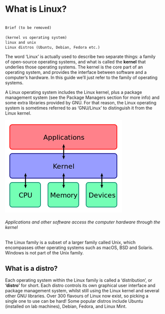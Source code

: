 # What is Linux?

```

Brief (to be removed)

(kernel vs operating system)
linux and unix
Linux distros (Ubuntu, Debian, Fedora etc.)

```

The word ‘Linux’ is actually used to describe two separate things: a family of open-source operating systems, and what is called the **kernel** that underlies those operating systems. The kernel is the core part of an operating system, and provides the interface between software and a computer’s hardware. In this guide we’ll just refer to the family of operating systems.

A Linux operating system includes the Linux kernel, plus a package management system (see the Package Managers section for more info) and some extra libraries provided by GNU. For that reason, the Linux operating system is sometimes referred to as ‘GNU/Linux’ to distinguish it from the Linux kernel.

![kernel](assets/kernel.png "kernel")
###### Applications and other software access the computer hardware through the kernel

The Linux family is a subset of a larger family called Unix, which encompasses other operating systems such as macOS, BSD and Solaris. Windows is not part of the Unix family.

## What is a distro?

Each operating system within the Linux family is called a ‘distribution’, or **‘distro’** for short. Each distro controls its own graphical user interface and package management system, whilst still using the Linux kernel and several other GNU libraries. Over 300 flavours of Linux now exist, so picking a single one to use can be hard! Some popular distros include Ubuntu (installed on lab machines), Debian, Fedora, and Linux Mint.
